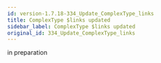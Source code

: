 ```yaml
---
id: version-1.7.18-334_Update_ComplexType_links
title: ComplexType $links updated
sidebar_label: ComplexType $links updated
original_id: 334_Update_ComplexType_links
---
```


in preparation

